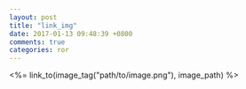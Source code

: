 ```yaml
---
layout: post
title: "link_img"
date: 2017-01-13 09:48:39 +0800
comments: true
categories: ror
---
```


<%= link_to(image_tag("path/to/image.png"), image_path) %>